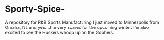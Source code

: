 # Sporty-Spice-
A repository for R&amp;B Sports Manufacturing 
I just moved to Minneapolis from Omaha, NE and yes....I'm very scared for the upcoming winter.  I'm also excited to see the Huskers whoop up on the Gophers.  
